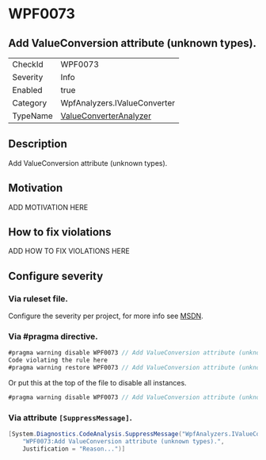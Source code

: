 # WPF0073
## Add ValueConversion attribute (unknown types).

<!-- start generated table -->
<table>
<tr>
  <td>CheckId</td>
  <td>WPF0073</td>
</tr>
<tr>
  <td>Severity</td>
  <td>Info</td>
</tr>
<tr>
  <td>Enabled</td>
  <td>true</td>
</tr>
<tr>
  <td>Category</td>
  <td>WpfAnalyzers.IValueConverter</td>
</tr>
<tr>
  <td>TypeName</td>
  <td><a href="https://github.com/DotNetAnalyzers/WpfAnalyzers/blob/master/WpfAnalyzers.Analyzers/NodeAnalyzers/ValueConverterAnalyzer.cs">ValueConverterAnalyzer</a></td>
</tr>
</table>
<!-- end generated table -->

## Description

Add ValueConversion attribute (unknown types).

## Motivation

ADD MOTIVATION HERE

## How to fix violations

ADD HOW TO FIX VIOLATIONS HERE

<!-- start generated config severity -->
## Configure severity

### Via ruleset file.

Configure the severity per project, for more info see [MSDN](https://msdn.microsoft.com/en-us/library/dd264949.aspx).

### Via #pragma directive.
```C#
#pragma warning disable WPF0073 // Add ValueConversion attribute (unknown types).
Code violating the rule here
#pragma warning restore WPF0073 // Add ValueConversion attribute (unknown types).
```

Or put this at the top of the file to disable all instances.
```C#
#pragma warning disable WPF0073 // Add ValueConversion attribute (unknown types).
```

### Via attribute `[SuppressMessage]`.

```C#
[System.Diagnostics.CodeAnalysis.SuppressMessage("WpfAnalyzers.IValueConverter", 
    "WPF0073:Add ValueConversion attribute (unknown types).", 
    Justification = "Reason...")]
```
<!-- end generated config severity -->